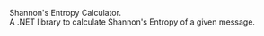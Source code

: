 Shannon's Entropy Calculator.<br>
A .NET library to calculate Shannon's Entropy of a given message.
